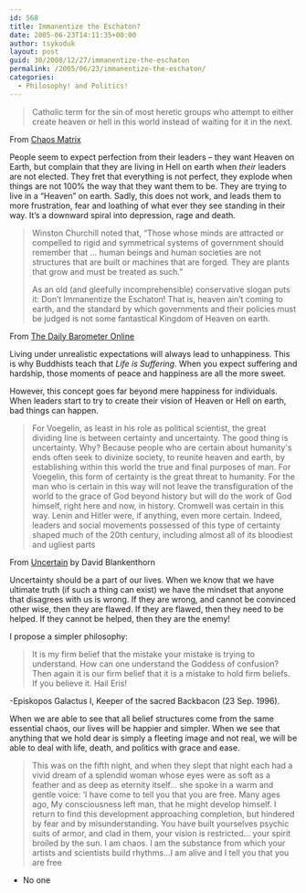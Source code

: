 ```yaml
---
id: 568
title: Immanentize the Eschaton?
date: 2005-06-23T14:11:35+00:00
author: tsykoduk
layout: post
guid: 30/2008/12/27/immanentize-the-eschaton
permalink: /2005/06/23/immanentize-the-eschaton/
categories:
  - Philosophy! and Politics!
---
```

>Catholic term for the sin of most heretic groups who attempt to either create heaven or hell in this world instead of waiting for it in the next.

From <a href="http://www.chaosmatrix.org/library/chaos/texts/ite.html">Chaos Matrix</a>

People seem to expect perfection from their leaders – they want Heaven on Earth, but complain that they are living in Hell on earth when *their* leaders are not elected. They fret that everything is not perfect, they explode when things are not 100% the way that they want them to be. They are trying to live in a “Heaven” on earth. Sadly, this does not work, and leads them to more frustration, fear and loathing of what ever they see standing in their way. It’s a downward spiral into depression, rage and death.

>Winston Churchill noted that, “Those whose minds are attracted or compelled to rigid and symmetrical systems of government should remember that … human beings and human societies are not structures that are built or machines that are forged. They are plants that grow and must be treated as such.”
>
>As an old (and gleefully incomprehensible) conservative slogan puts it: Don’t Immanentize the Eschaton! That is, heaven ain’t coming to earth, and the standard by which governments and their policies must be judged is not some fantastical Kingdom of Heaven on earth.

From <a href="http://barometer.orst.edu/vnews/display.v/ART/2005/05/25/4294a5209a99e">The Daily Barometer Online</a>

Living under unrealistic expectations will always lead to unhappiness. This is why Buddhists teach that *Life is Suffering*. When you expect suffering and hardship, those moments of peace and happiness are all the more sweet.

However, this concept goes far beyond mere happiness for individuals. When leaders start to try to create their vision of Heaven or Hell on earth, bad things can happen.

>For Voegelin, as least in his role as political scientist, the great dividing line is between certainty and uncertainty. The good thing is uncertainty. Why? Because people who are certain about humanity's ends often seek to divinize society, to reunite heaven and earth, by establishing within this world the true and final purposes of man. For Voegelin, this form of certainty is the great threat to humanity. For the man who is certain in this way will not leave the transfiguration of the world to the grace of God beyond history but will do the work of God himself, right here and now, in history. Cromwell was certain in this way. Lenin and Hitler were, if anything, even more certain. Indeed, leaders and social movements possessed of this type of certainty shaped much of the 20th century, including almost all of its bloodiest and ugliest parts

From <a href="http://www.propositionsonline.com/html/uncertain.html">Uncertain</a> by David Blankenthorn

Uncertainty should be a part of our lives. When we know that we have ultimate truth (if such a thing can exist) we have the mindset that anyone that disagrees with us is wrong. If they are wrong, and cannot be convinced other wise, then they are flawed. If they are flawed, then they need to be helped. If they cannot be helped, then they are the enemy!

I propose a simpler philosophy:

>It is my firm belief that the mistake your mistake is trying to understand. How can one understand the Goddess of confusion? Then again it is our firm belief that it is a mistake to hold firm beliefs. If you believe it. Hail Eris!

-Episkopos Galactus I, Keeper of the sacred Backbacon (23 Sep. 1996).

When we are able to see that all belief structures come from the same essential chaos, our lives will be happier and simpler. When we see that anything that we hold dear is simply a fleeting image and not real, we will be able to deal with life, death, and politics with grace and ease.

>This was on the fifth night, and when they slept that night each had a vivid dream of a splendid woman whose eyes were as soft as a feather and as deep as eternity itself... she spoke in a warm and gentle voice: ‘I have come to tell you that you are free. Many ages ago, My consciousness left man, that he might develop himself. I return to find this development approaching completion, but hindered by fear and by misunderstanding. You have built yourselves psychic suits of armor, and clad in them, your vision is restricted... your spirit broiled by the sun. I am chaos. I am the substance from which your artists and scientists build rhythms...I am alive and I tell you that you are free

- No one